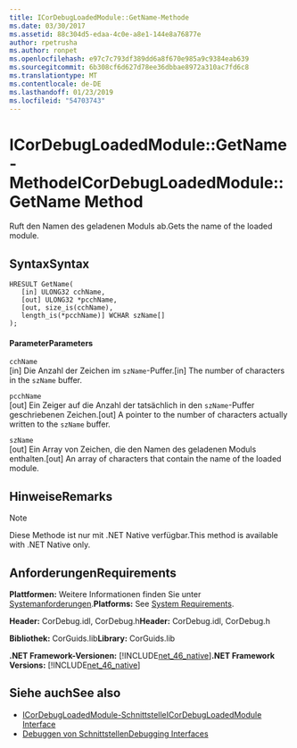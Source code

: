 ```yaml
---
title: ICorDebugLoadedModule::GetName-Methode
ms.date: 03/30/2017
ms.assetid: 88c304d5-edaa-4c0e-a8e1-144e8a76877e
author: rpetrusha
ms.author: ronpet
ms.openlocfilehash: e97c7c793df389dd6a8f670e985a9c9384eab639
ms.sourcegitcommit: 6b308cf6d627d78ee36dbbae8972a310ac7fd6c8
ms.translationtype: MT
ms.contentlocale: de-DE
ms.lasthandoff: 01/23/2019
ms.locfileid: "54703743"
---
```

# <a name="icordebugloadedmodulegetname-method"></a><span data-ttu-id="f4290-102">ICorDebugLoadedModule::GetName-Methode</span><span class="sxs-lookup"><span data-stu-id="f4290-102">ICorDebugLoadedModule::GetName Method</span></span>
<span data-ttu-id="f4290-103">Ruft den Namen des geladenen Moduls ab.</span><span class="sxs-lookup"><span data-stu-id="f4290-103">Gets the name of the loaded module.</span></span>  
  
## <a name="syntax"></a><span data-ttu-id="f4290-104">Syntax</span><span class="sxs-lookup"><span data-stu-id="f4290-104">Syntax</span></span>  
  
```  
HRESULT GetName(  
   [in] ULONG32 cchName,  
   [out] ULONG32 *pcchName,  
   [out, size_is(cchName),  
   length_is(*pcchName)] WCHAR szName[]  
);  
```  
  
#### <a name="parameters"></a><span data-ttu-id="f4290-105">Parameter</span><span class="sxs-lookup"><span data-stu-id="f4290-105">Parameters</span></span>  
 `cchName`  
 <span data-ttu-id="f4290-106">[in] Die Anzahl der Zeichen im `szName`-Puffer.</span><span class="sxs-lookup"><span data-stu-id="f4290-106">[in] The number of characters in the `szName` buffer.</span></span>  
  
 `pcchName`  
 <span data-ttu-id="f4290-107">[out] Ein Zeiger auf die Anzahl der tatsächlich in den `szName`-Puffer geschriebenen Zeichen.</span><span class="sxs-lookup"><span data-stu-id="f4290-107">[out] A pointer to the number of characters actually written to the `szName` buffer.</span></span>  
  
 `szName`  
 <span data-ttu-id="f4290-108">[out] Ein Array von Zeichen, die den Namen des geladenen Moduls enthalten.</span><span class="sxs-lookup"><span data-stu-id="f4290-108">[out] An array of characters that contain the name of the loaded module.</span></span>  
  
## <a name="remarks"></a><span data-ttu-id="f4290-109">Hinweise</span><span class="sxs-lookup"><span data-stu-id="f4290-109">Remarks</span></span>  
  
> [!NOTE]
>  <span data-ttu-id="f4290-110">Diese Methode ist nur mit .NET Native verfügbar.</span><span class="sxs-lookup"><span data-stu-id="f4290-110">This method is available with .NET Native only.</span></span>  
  
## <a name="requirements"></a><span data-ttu-id="f4290-111">Anforderungen</span><span class="sxs-lookup"><span data-stu-id="f4290-111">Requirements</span></span>  
 <span data-ttu-id="f4290-112">**Plattformen:** Weitere Informationen finden Sie unter [Systemanforderungen](../../../../docs/framework/get-started/system-requirements.md).</span><span class="sxs-lookup"><span data-stu-id="f4290-112">**Platforms:** See [System Requirements](../../../../docs/framework/get-started/system-requirements.md).</span></span>  
  
 <span data-ttu-id="f4290-113">**Header:** CorDebug.idl, CorDebug.h</span><span class="sxs-lookup"><span data-stu-id="f4290-113">**Header:** CorDebug.idl, CorDebug.h</span></span>  
  
 <span data-ttu-id="f4290-114">**Bibliothek:** CorGuids.lib</span><span class="sxs-lookup"><span data-stu-id="f4290-114">**Library:** CorGuids.lib</span></span>  
  
 <span data-ttu-id="f4290-115">**.NET Framework-Versionen:** [!INCLUDE[net_46_native](../../../../includes/net-46-native-md.md)]</span><span class="sxs-lookup"><span data-stu-id="f4290-115">**.NET Framework Versions:** [!INCLUDE[net_46_native](../../../../includes/net-46-native-md.md)]</span></span>  
  
## <a name="see-also"></a><span data-ttu-id="f4290-116">Siehe auch</span><span class="sxs-lookup"><span data-stu-id="f4290-116">See also</span></span>
- [<span data-ttu-id="f4290-117">ICorDebugLoadedModule-Schnittstelle</span><span class="sxs-lookup"><span data-stu-id="f4290-117">ICorDebugLoadedModule Interface</span></span>](../../../../docs/framework/unmanaged-api/debugging/icordebugloadedmodule-interface.md)
- [<span data-ttu-id="f4290-118">Debuggen von Schnittstellen</span><span class="sxs-lookup"><span data-stu-id="f4290-118">Debugging Interfaces</span></span>](../../../../docs/framework/unmanaged-api/debugging/debugging-interfaces.md)
